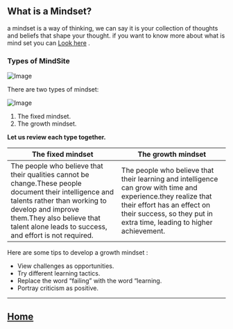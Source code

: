 ## What is a Mindset?

a mindset is a way of thinking, we can say it is your collection of thoughts and beliefs that shape your thought. if you want to know more about what is mind set you can [Look here](https://sourcesofinsight.com/what-is-mindset/) .


### Types of MindSite 
![Image](https://3kllhk1ibq34qk6sp3bhtox1-wpengine.netdna-ssl.com/wp-content/uploads/2015/11/growth-mindset.png)

There are two types of mindset:

![Image](https://www.abc.net.au/news/image/9129160-3x2-940x627.jpg)

1. The fixed mindset.
2. The growth mindset.

**Let us review each type together.**

| The fixed mindset| The growth mindset |
| ----------- | ----------- |
|The people who believe that their qualities cannot be change.These people document their intelligence and talents rather than working to develop and improve them.They also believe that talent alone leads to success, and effort is not required.| The people who believe that their learning and intelligence can grow with time and experience.they realize that their effort has an effect on their success, so they put in extra time, leading to higher achievement. |




Here are some tips to develop a growth mindset :

* View challenges as opportunities.
* Try different learning tactics.
* Replace the word “failing” with the word “learning.
* Portray criticism as positive.

*****************************************************************

## [ Home ](https://reem-alqurm.github.io/ReadingNotes/)
